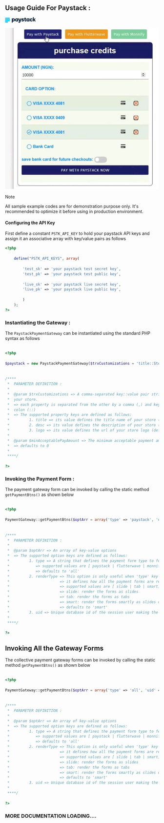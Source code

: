 ## Usage Guide For Paystack :
<p><a href="https://www.paystack.com/" target="_blank" rel="noreferrer"><img src="/logos/paystack-2.svg" title="Paystack" alt="Paystack logo" width="100" height="auto"/></a></p>

<img src="https://github.com/euroadams/euroadams/blob/master/assets/public/work-samples/paystack.jpg" alt="Paystack Sample" width="auto" height="auto"/>

> [!NOTE]
> All sample example codes are for demonstration purpose only. It's recommended to optimize it before using in production environment.

#### Configuring the API Key

First define a constant `PSTK_API_KEY` to hold your paystack API keys and assign it an associative array with key/value pairs as follows 

```php
<?php

    define("PSTK_API_KEYS", array(

        'test_sk' => 'your paystack test secret key',
        'test_pk' => 'your paystack test public key', 
                
        'live_sk' => 'your paystack live secret key',
        'live_pk' => 'your paystack live public key',
                
        )
    );
?>
```


### Instantiating the Gateway :

The `PaystackPaymentGateway` can be instantiated using the standard PHP syntax as follows

```php

<?php

$paystack = new PaystackPaymentGateway($trxCustomizations = 'title::Store,desc::Service Payment,logo::', $minAcceptablePayAmount = 0);


/****
 *  PARAMETER DEFINITION :
 * 
 *  @param $trxCustomizations => A comma-separated key::value pair string that defines the custom properties of 
 *  your store.
 *  => each property is separated from the other by a comma (,) and keys are separated from values by double-
 *  colon (::)
 *  => The supported property keys are defined as follows: 
 *         1. title => its value defines the title name of your store (default value: Store)
 *         2. desc => its value defines the description of your store (default value: Service Payment)
 *         3. logo => its value defines the url of your store logo (default value: '')
 * 
 *  @param $minAcceptablePayAmount => The minimum acceptable payment amount for your store
 *  => defaults to 0
 *  
 ****/

?>

```

### Invoking the Payment Form :

The payment gateway form can be invoked by calling the static method `getPaymentBtns()` as shown below

```php

<?php

PaymentGateway::getPaymentBtns($optArr = array('type' => 'paystack', 'uid' => 2398) );


/****
 *  PARAMETER DEFINITION :
 * 
 *  @param $optArr => An array of key-value options
 *  => The supported option keys are defined as follows: 
 *         1. type => A string that defines the payment form type to fetch. 
 *            => supported values are [ paystack | flutterwave | monnify | all ]
 *            => defaults to 'all'
 *         2. renderType => This option is only useful when 'type' key above is 'all'
 *                       => it defines how all the payment forms are render on the screen 
 *                       => supported values are [ slide | tab | smart]
 *                       => slide: render the forms as slides
 *                       => tab: render the forms as tabs
 *                       => smart: render the forms smartly as slides or tabs depending on platform/screen size
 *                       => defaults to 'smart'                     
 *         3. uid => Unique database id of the session user making the payment
 *  
 ****/

?>

```

## Invoking All the Gateway Forms 
The collective payment gateway forms can be invoked by calling the static method `getPaymentBtns()` as shown below

```php

<?php

PaymentGateway::getPaymentBtns($optArr = array('type' => 'all', 'uid' => 2398) );


/****
 *  PARAMETER DEFINITION :
 * 
 *  @param $optArr => An array of key-value options
 *  => The supported option keys are defined as follows: 
 *         1. type => A string that defines the payment form type to fetch. 
 *            => supported values are [ paystack | flutterwave | monnify | all ]
 *            => defaults to 'all'
 *         2. renderType => This option is only useful when 'type' key above is 'all'
 *                       => it defines how all the payment forms are render on the screen 
 *                       => supported values are [ slide | tab | smart]
 *                       => slide: render the forms as slides
 *                       => tab: render the forms as tabs
 *                       => smart: render the forms smartly as slides or tabs depending on platform/screen size
 *                       => defaults to 'smart'                     
 *         3. uid => Unique database id of the session user making the payment
 *  
 ****/

?>

```


### MORE DOCUMENTATION LOADING....


